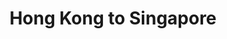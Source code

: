 ---
category: far-east-and-asia
title: Hong Kong to Singapore
class: hong-kong-to-singapore
cruiseline: P&O Cruises – Aurora
special-info: Last Minute Special Offer
price: 980
nights: 8
cruise-url: http://www.iglucruise.com/aurora/12th-march-2016_c85353-inside-cabin?referrersiteid=970
---